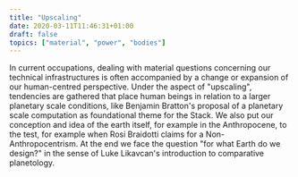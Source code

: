```yaml
---
title: "Upscaling"
date: 2020-03-11T11:46:31+01:00
draft: false
topics: ["material", "power", "bodies"]
---
```


In current occupations, dealing with material questions concerning our technical infrastructures is often accompanied by a change or expansion of our human-centred perspective. Under the aspect of "upscaling", tendencies are gathered that place human beings in relation to a larger planetary scale conditions, like Benjamin Bratton's proposal of a planetary scale computation as foundational theme for the Stack. We also put our conception and idea of the earth itself, for example in the Anthropocene, to the test, for example when Rosi Braidotti claims for a Non-Anthropocentrism. At the end we face the question "for what Earth do we design?" in the sense of Luke Likavcan's introduction to comparative planetology.
